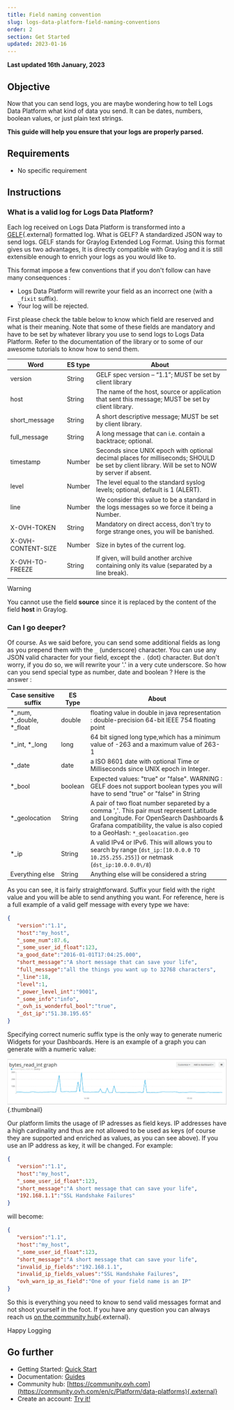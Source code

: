 ```yaml
---
title: Field naming convention
slug: logs-data-platform-field-naming-conventions
order: 2
section: Get Started
updated: 2023-01-16
---
```


**Last updated 16th January, 2023**

## Objective

Now that you can send logs, you are maybe wondering how to tell Logs Data Platform what kind of data you send. It can be dates, numbers, boolean values, or just plain text strings.

**This guide will help you ensure that your logs are properly parsed.**


## Requirements

- No specific requirement


## Instructions

### What is a valid log for Logs Data Platform?

Each log received on Logs Data Platform is transformed into a [GELF](https://go2docs.graylog.org/4-x/getting_in_log_data/gelf.html?tocpath=Getting%20in%20Log%20Data%7CLog%20Sources%7CGELF%7C_____0#GELFPayloadSpecification){.external} formatted log. What is GELF? A standardized JSON way to send logs. GELF stands for Graylog Extended Log Format. Using this format gives us two advantages, It is directly compatible with Graylog and it is still extensible enough to enrich your logs as you would like to.

This format impose a few conventions that if you don't follow can have many consequences :

- Logs Data Platform will rewrite your field as an incorrect one (with a `_fixit` suffix).
- Your log will be rejected.

First please check the table below to know which field are reserved and what is their meaning. Note that some of these fields are mandatory and have to be set by whatever library you use to send logs to Logs Data Platform. Refer to the documentation of the library or to some of our awesome tutorials to know how to send them.

|Word|ES type|About|
|---|---|---|
|version|String|GELF spec version – “1.1”; MUST be set by client library|
|host|String|The name of the host, source or application that sent this message; MUST be set by client library.|
|short_message|String|A short descriptive message; MUST be set by client library.|
|full_message|String|A long message that can i.e. contain a backtrace; optional.|
|timestamp|Number|Seconds since UNIX epoch with optional decimal places for milliseconds; SHOULD be set by client library. Will be set to NOW by server if absent.|
|level|Number|The level equal to the standard syslog levels; optional, default is 1 (ALERT).|
|line|Number|We consider this value to be a standard in the logs messages so we force it being a Number.|
|X-OVH-TOKEN|String|Mandatory on direct access, don't try to forge strange ones, you will be banished.|
|X-OVH-CONTENT-SIZE|Number|Size in bytes of the current log.|
|X-OVH-TO-FREEZE|String|If given, will build another archive containing only its value (separated by a line break).|


> [!warning]
>
> You cannot use the field **source** since it is replaced by the content of the field **host** in Graylog.


### Can I go deeper?

Of course. As we said before, you can send some additional fields as long as you prepend them with the `_` (underscore) character. You can use any JSON valid character for your field, except the `.` (dot) character. But don't worry, if you do so, we will rewrite your '.' in a very cute underscore. So how can you send special type as number, date and boolean ? Here is the answer :

|Case sensitive suffix|ES Type|About|
|---|---|---|
|*_num, *_double, *_float|double|floating value in double in java representation : double-precision 64-bit IEEE 754 floating point|
|*_int, *_long|long|64 bit signed long type,which has a minimum value of -263 and a maximum value of 263-1|
|*_date|date|a ISO 8601 date with optional Time or Milliseconds since UNIX epoch in Integer.|
|*_bool|boolean|Expected values: "true" or  "false". WARNING : GELF does not support boolean types you will have to send "true" or "false" in String|
|*_geolocation|String|A pair of two float number separeted by a comma ','. This pair must represent Latitude and Longitude. For OpenSearch Dashboards & Grafana compatibility, the value is also copied to a GeoHash: `*_geoloacation.geo`|
|*_ip|String|A valid IPv4 or IPv6. This will allows you to search by range (`dst_ip:[10.0.0.0 TO 10.255.255.255]`) or netmask (`dst_ip:10.0.0.0\/8`)|
|Everything else|String|Anything else will be considered a string|

As you can see, it is fairly straightforward. Suffix your field with the right value and you will be able to send anything you want. For reference, here is a full example of a valid gelf message with every type we have:


```json
{
   "version":"1.1",
   "host":"my_host",
   "_some_num":87.6,
   "_some_user_id_float":123,
   "a_good_date":"2016-01-01T17:04:25.000",
   "short_message":"A short message that can save your life",
   "full_message":"all the things you want up to 32768 characters",
   "_line":18,
   "level":1,
   "_power_level_int":"9001",
   "_some_info":"info",
   "_ovh_is_wonderful_bool":"true",
   "_dst_ip":"51.38.195.65"
}
```

Specifying correct numeric suffix type is the only way to generate numeric Widgets for your Dashboards. Here is an example of a graph you can generate with a numeric value:


![Numeric widget](images/bytes.png){.thumbnail}

Our platform limits the usage of IP adresses as field keys. IP addresses have a high cardinality and thus are not allowed to be used as keys (of course they are supported and enriched as values, as you can see above). If you use an IP address as key, it will be changed. For example:

```json
{
   "version":"1.1",
   "host":"my_host",
   "_some_user_id_float":123,
   "short_message":"A short message that can save your life",
   "192.168.1.1":"SSL Handshake Failures"
}
```

will become:

```json
{
   "version":"1.1",
   "host":"my_host",
   "_some_user_id_float":123,
   "short_message":"A short message that can save your life",
   "invalid_ip_fields":"192.168.1.1",
   "invalid_ip_fields_values":"SSL Handshake Failures",
   "ovh_warn_ip_as_field":"One of your field name is an IP"
}
```


So this is everything you need to know to send valid messages format and not shoot yourself in the foot. If you have any question you can always reach us [on the community hub](https://community.ovh.com/en/c/Platform/data-platforms){.external}.

Happy Logging


## Go further

- Getting Started: [Quick Start](/pages/platform/logs-data-platform/getting_started_quick_start)
- Documentation: [Guides](https://docs.ovh.com/ie/en/logs-data-platform/)
- Community hub: [https://community.ovh.com](https://community.ovh.com/en/c/Platform/data-platforms){.external}
- Create an account: [Try it!](https://www.ovh.com/fr/order/express/#/express/review?products=~(~(planCode~'logs-account~productId~'logs)))

